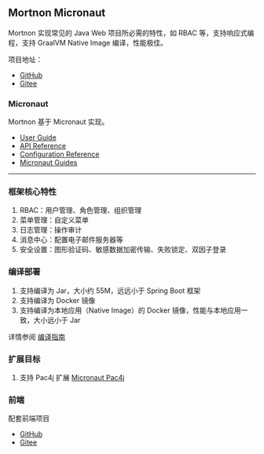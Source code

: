 ## Mortnon Micronaut

Mortnon 实现常见的 Java Web 项目所必需的特性，如 RBAC 等，支持响应式编程，支持 GraalVM Native Image 编译，性能极佳。

项目地址：
- [GitHub](https://github.com/mortise-and-tenon/mortnon-micronaut)
- [Gitee](https://gitee.com/mortise-and-tenon/mortnon-with-micronaut)

### Micronaut

Mortnon 基于 Micronaut 实现。

- [User Guide](https://docs.micronaut.io/3.8.7/guide/index.html)
- [API Reference](https://docs.micronaut.io/3.8.7/api/index.html)
- [Configuration Reference](https://docs.micronaut.io/3.8.7/guide/configurationreference.html)
- [Micronaut Guides](https://guides.micronaut.io/index.html)
---

### 框架核心特性

1. RBAC：用户管理、角色管理、组织管理
2. 菜单管理：自定义菜单
3. 日志管理：操作审计
4. 消息中心：配置电子邮件服务器等
5. 安全设置：图形验证码、敏感数据加密传输、失败锁定、双因子登录

### 编译部署

1. 支持编译为 Jar，大小约 55M，远远小于 Spring Boot 框架
2. 支持编译为 Docker 镜像
3. 支持编译为本地应用（Native Image）的 Docker 镜像，性能与本地应用一致，大小远小于 Jar

详情参阅 [编译指南](./guide/编译指南.md) 

### 扩展目标
1. 支持 Pac4j 扩展 [Micronaut Pac4j](https://github.com/mortise-and-tenon/micronaut-pac4j)

### 前端

配套前端项目

- [GitHub](https://github.com/mortise-and-tenon/mortnon-micronaut-web)
- [Gitee](https://gitee.com/mortise-and-tenon/mortnon-web)
